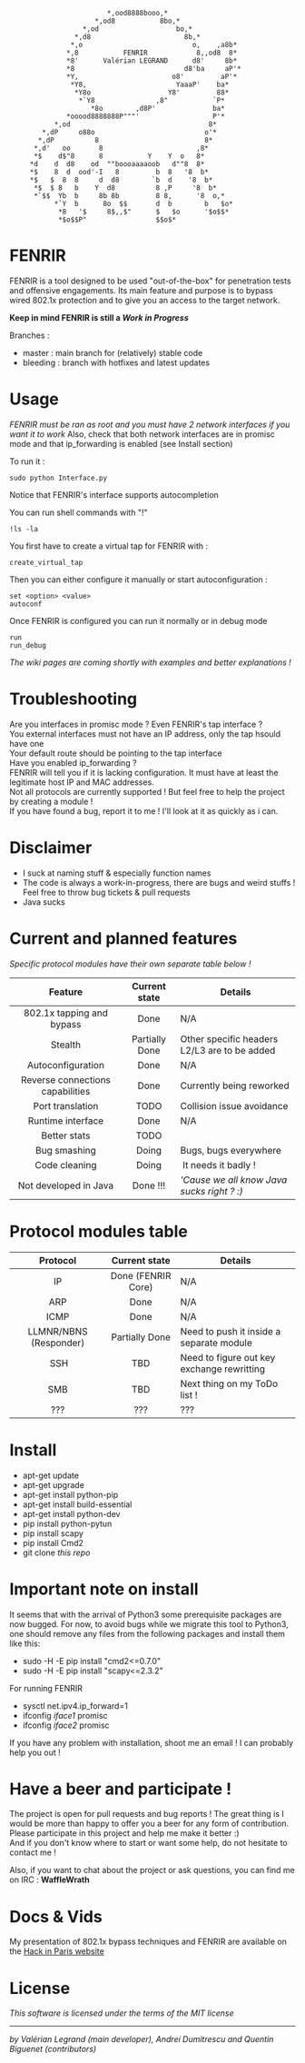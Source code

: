                             *,ood8888booo,*
                         *,od8           8bo,*
                      *,od                   bo,*
                    *,d8                       8b,*
                   *,o                           o,    ,a8b*
                  *,8           FENRIR            8,,od8  8*
                  *8'      Valérian LEGRAND      d8'     8b*
                  *8                           d8'ba     aP'*
                  *Y,                       o8'         aP'*
                   *Y8,                      YaaaP'    ba*
                    *Y8o                   Y8'         88*
                     *`Y8               ,8"           `P*
                        *8o        ,d8P'              ba*
                  *ooood8888888P"""'                  P'*
               *,od                                  8*
            *,dP     o88o                           o'*
           *,dP          8                          8*
          *,d'   oo       8                       ,8*
          *$    d$"8      8           Y    Y  o   8*
         *d    d  d8    od  ""boooaaaaoob   d""8  8*
         *$    8  d  ood'-I   8         b  8   '8  b*
         *$   $  8  8     d  d8        `b  d    '8  b*
          *$  $ 8   b    Y  d8          8 ,P     '8  b*
          *`$$  Yb  b     8b 8b         8 8,      '8  o,*
               *`Y  b      8o  $$       d  b        b   $o*
                *8   '$     8$,,$"      $   $o      '$o$$*
                *$o$$P"                 $$o$*


# FENRIR

FENRIR is a tool designed to be used "out-of-the-box" for penetration tests and offensive engagements. Its main feature and purpose is to bypass wired 802.1x protection and to give you an access to the target network.  

**Keep in mind FENRIR is still a _Work in Progress_**

Branches : 
+ master : main branch for (relatively) stable code
+ bleeding : branch with hotfixes and latest updates

# Usage

*FENRIR must be ran as root and you must have 2 network interfaces if you want it to work*
Also, check that both network interfaces are in promisc mode and that ip_forwarding is enabled (see Install section)

To run it :
```
sudo python Interface.py
```

Notice that FENRIR's interface supports autocompletion

You can run shell commands with "!"
```
!ls -la
```

You first have to create a virtual tap for FENRIR with :
```
create_virtual_tap
```

Then you can either configure it manually or start autoconfiguration :
```
set <option> <value>
autoconf
```

Once FENRIR is configured you can run it normally or in debug mode
```
run
run_debug
```

*The wiki pages are coming shortly with examples and better explanations !*


# Troubleshooting

Are you interfaces in promisc mode ? Even FENRIR's tap interface ?  
You external interfaces must not have an IP address, only the tap hsould have one  
Your default route should be pointing to the tap interface  
Have you enabled ip_forwarding ?  
FENRIR will tell you if it is lacking configuration. It must have at least the legitimate host IP and MAC addresses.  
Not all protocols are currently supported ! But feel free to help the project by creating a module !  
If you have found a bug, report it to me ! I'll look at it as quickly as i can.


# Disclaimer

+ I suck at naming stuff & especially function names
+ The code is always a work-in-progress, there are bugs and weird stuffs ! Feel free to throw bug tickets & pull requests
+ Java sucks


# Current and planned features

*Specific protocol modules have their own separate table below !*

| Feature                          | Current state  | Details |
| :------------------------------: | :------------: | ------- |
| 802.1x tapping and bypass        | Done           | N/A |
| Stealth                          | Partially Done | Other specific headers L2/L3 are to be added |
| Autoconfiguration                | Done           | N/A |
| Reverse connections capabilities | Done           | Currently being reworked |
| Port translation                 | TODO           | Collision issue avoidance |
| Runtime interface                | Done           | N/A |
| Better stats                     | TODO           | |
| Bug smashing                     | Doing          | Bugs, bugs everywhere |
| Code cleaning                    | Doing          | It needs it badly ! |
| Not developed in Java            | Done !!!       | *'Cause we all know Java sucks right ? :)* |


# Protocol modules table

| Protocol                | Current state             | Details |
| :---------------------: | :-----------------------: | ------- |
| IP                      | Done (FENRIR Core)        | N/A |
| ARP                     | Done                      | N/A |
| ICMP                    | Done                      | N/A |
| LLMNR/NBNS (Responder)  | Partially Done            | Need to push it inside a separate module |
| SSH                     | TBD                       | Need to figure out key exchange rewritting |
| SMB                     | TBD                       | Next thing on my ToDo list ! |
| ???                     | ???                       | ??? |


# Install

+ apt-get update
+ apt-get upgrade
+ apt-get install python-pip
+ apt-get install build-essential
+ apt-get install python-dev
+ pip install python-pytun
+ pip install scapy
+ pip install Cmd2
+ git clone *this repo*

# Important note on install

It seems that with the arrival of Python3 some prerequisite packages are now bugged. For now, to avoid bugs while we migrate this tool to Python3, one should remove any files from the following packages and install them like this:
+ sudo -H -E pip install "cmd2<=0.7.0"
+ sudo -H -E pip install "scapy<=2.3.2"

For running FENRIR 
+ sysctl net.ipv4.ip_forward=1
+ ifconfig *iface1* promisc
+ ifconfig *iface2* promisc

If you have any problem with installation, shoot me an email ! I can probably help you out !


# Have a beer and participate !

The project is open for pull requests and bug reports ! The great thing is I would be more than happy to offer you a beer for any form of contribution. Please participate in this project and help me make it better :)  
And if you don't know where to start or want some help, do not hesitate to contact me !

Also, if you want to chat about the project or ask questions, you can find me on IRC : __WaffleWrath__


# Docs & Vids

My presentation of 802.1x bypass techniques and FENRIR are available on the [Hack in Paris website](https://hackinparis.com/archives/2017/#talk-2017-Network-Access-Control-and-Bypass-Techniques)  


# License

_This software is licensed under the terms of the MIT license_


---
*by Valérian Legrand (main developer), Andrei Dumitrescu and Quentin Biguenet (contributors)*
